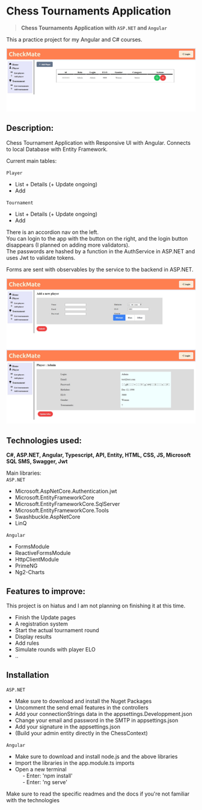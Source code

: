 # Chess Tournaments Application
> **Chess Tournaments Application with `ASP.NET` and `Angular`**  

This a practice project for my Angular and C# courses.

![Chess Application Angular](chess1.JPG)

## Description:  
Chess Tournament Application with Responsive UI with Angular. 
Connects to local Database with Entity Framework. 

Current main tables:

`Player`  
 - List + Details (+ Update ongoing)
 - Add  
 
`Tournament`  
 - List + Details (+ Update ongoing)
 - Add
 
There is an accordion nav on the left.   
You can login to the app with the button on the right, and the login button disappears (I planned on adding more validators).   
The passwords are hashed by a function in the AuthService in ASP.NET and uses Jwt to validate tokens.

Forms are sent with observables by the service to the backend in ASP.NET.


![Chess Application Angular](chess2.JPG)  
![Chess Application Angular](chess3.JPG)

## Technologies used:
**C#, ASP.NET, Angular, Typescript, API, Entity, HTML, CSS, JS, Microsoft SQL SMS, Swagger, Jwt**

Main libraries:   
`ASP.NET`
 - Microsoft.AspNetCore.Authentication.jwt 
 - Microsoft.EntityFrameworkCore
 - Microsoft.EntityFrameworkCore.SqlServer
 - Microsoft.EntityFrameworkCore.Tools 
 - Swashbuckle.AspNetCore  
 - LinQ

 `Angular`
 - FormsModule  
 - ReactiveFormsModule  
 - HttpClientModule  
 - PrimeNG  
 - Ng2-Charts

## Features to improve:

This project is on hiatus and I am not planning on finishing it at this time.   
- Finish the Update pages
- A registration system
- Start the actual tournament round 
- Display results
- Add rules
- Simulate rounds with player ELO  
- ..  

## Installation  
`ASP.NET`   

- Make sure to download and install the Nuget Packages  
- Uncomment the send email features in the controllers  
- Add your connectionStrings data in the appsettings.Developpment.json  
- Change your email and password in the SMTP in appsettings.json  
- Add your signature in the appsettings.json  
- (Build your admin entity directly in the ChessContext)  


`Angular`   

- Make sure to download and install node.js and the above libraries
- Import the libraries in the app.module.ts imports
- Open a new terminal  
&nbsp;&nbsp;&nbsp;&nbsp; - Enter: 'npm install'  
&nbsp;&nbsp;&nbsp;&nbsp; - Enter: 'ng serve'  

Make sure to read the specific readmes and the docs if you're not familiar with the technologies
